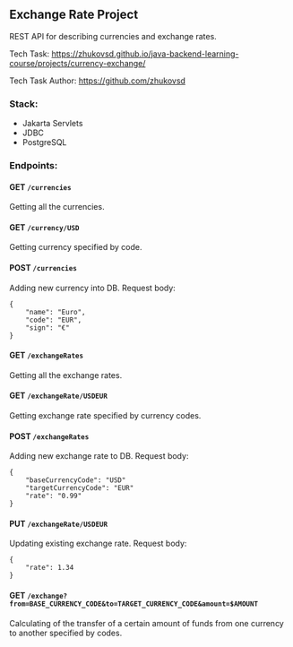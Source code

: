## Exchange Rate Project

REST API for describing currencies and exchange rates.

Tech Task: https://zhukovsd.github.io/java-backend-learning-course/projects/currency-exchange/

Tech Task Author: https://github.com/zhukovsd

### Stack:

- Jakarta Servlets
- JDBC
- PostgreSQL

### Endpoints:

#### GET `/currencies`

Getting all the currencies.

#### GET `/currency/USD`

Getting currency specified by code.

#### POST `/currencies`

Adding new currency into DB. Request body:

```
{
    "name": "Euro",
    "code": "EUR",
    "sign": "€"
}
```

#### GET `/exchangeRates`

Getting all the exchange rates.

#### GET `/exchangeRate/USDEUR`

Getting exchange rate specified by currency codes.

#### POST `/exchangeRates`

Adding new exchange rate to DB. Request body:

```
{
    "baseCurrencyCode": "USD"
    "targetCurrencyCode": "EUR"
    "rate": "0.99"
}
```

#### PUT `/exchangeRate/USDEUR`

Updating existing exchange rate. Request body:

```
{
    "rate": 1.34
}
```

#### GET `/exchange?from=BASE_CURRENCY_CODE&to=TARGET_CURRENCY_CODE&amount=$AMOUNT`

Calculating of the transfer of a certain amount of funds from one currency to another specified by codes.

